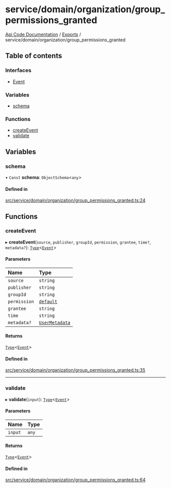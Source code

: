 # service/domain/organization/group\_permissions\_granted
 
[Api Code Documentation](../README.md) / [Exports](../modules.md) / service/domain/organization/group\_permissions\_granted

## Table of contents

### Interfaces

- [Event](../interfaces/service_domain_organization_group_permissions_granted.Event.md)

### Variables

- [schema](service_domain_organization_group_permissions_granted.md#schema)

### Functions

- [createEvent](service_domain_organization_group_permissions_granted.md#createevent)
- [validate](service_domain_organization_group_permissions_granted.md#validate)

## Variables

### schema

• `Const` **schema**: `ObjectSchema`\<`any`\>

#### Defined in

[src/service/domain/organization/group_permissions_granted.ts:24](https://github.com/openkfw/TruBudget/blob/2e43ea7/api/src/service/domain/organization/group_permissions_granted.ts#L24)

## Functions

### createEvent

▸ **createEvent**(`source`, `publisher`, `groupId`, `permission`, `grantee`, `time?`, `metadata?`): [`Type`](result.md#type)\<[`Event`](../interfaces/service_domain_organization_group_permissions_granted.Event.md)\>

#### Parameters

| Name | Type |
| :------ | :------ |
| `source` | `string` |
| `publisher` | `string` |
| `groupId` | `string` |
| `permission` | [`default`](authz_intents.md#default) |
| `grantee` | `string` |
| `time` | `string` |
| `metadata?` | [`UserMetadata`](service_domain_metadata.md#usermetadata) |

#### Returns

[`Type`](result.md#type)\<[`Event`](../interfaces/service_domain_organization_group_permissions_granted.Event.md)\>

#### Defined in

[src/service/domain/organization/group_permissions_granted.ts:35](https://github.com/openkfw/TruBudget/blob/2e43ea7/api/src/service/domain/organization/group_permissions_granted.ts#L35)

___

### validate

▸ **validate**(`input`): [`Type`](result.md#type)\<[`Event`](../interfaces/service_domain_organization_group_permissions_granted.Event.md)\>

#### Parameters

| Name | Type |
| :------ | :------ |
| `input` | `any` |

#### Returns

[`Type`](result.md#type)\<[`Event`](../interfaces/service_domain_organization_group_permissions_granted.Event.md)\>

#### Defined in

[src/service/domain/organization/group_permissions_granted.ts:64](https://github.com/openkfw/TruBudget/blob/2e43ea7/api/src/service/domain/organization/group_permissions_granted.ts#L64)
